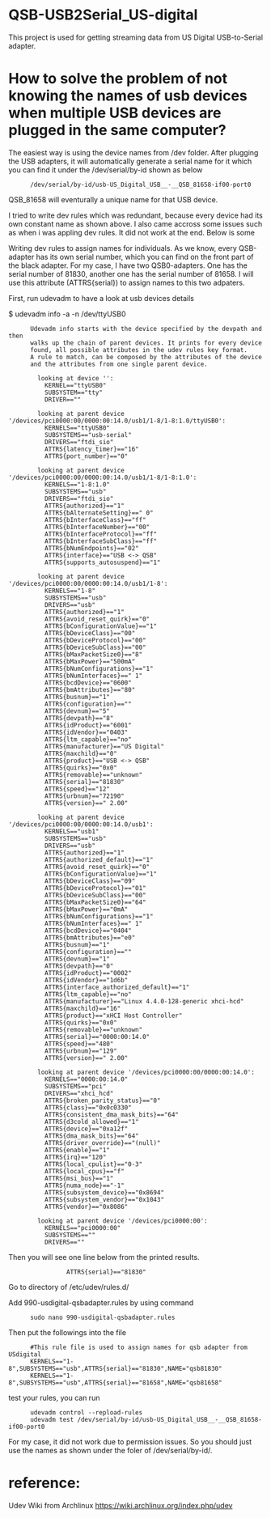 # QSB-USB2Serial_US-digital
This project is used for getting streaming data from US Digital USB-to-Serial adapter.

# How to solve the problem of not knowing the names of usb devices when multiple USB devices are plugged in the same computer?

The easiest way is using the device names from /dev folder. After plugging the USB adapters, it will automatically generate a serial name for it which you can find it under the /dev/serial/by-id shown as below

          /dev/serial/by-id/usb-US_Digital_USB__-__QSB_81658-if00-port0

QSB_81658 will eventurally a unique name for that USB device.

I tried to write dev rules which was redundant, because every device had its own constant name as shown above. I also came accross some issues such as when i was appling dev rules. It did not work at the end. Below is some

Writing dev rules to assign names for individuals. As we know, every QSB-adapter has its own serial number, which you can find on the front part of the black adapter. For my case, I have two QSB0-adapters. One has the serial number of 81830, another one has the serial number of 81658. I will use this attribute (ATTRS{serial}) to assign names to this two adpaters.

First, run udevadm to have a look at usb devices details

$ udevadm info -a -n /dev/ttyUSB0

          Udevadm info starts with the device specified by the devpath and then
          walks up the chain of parent devices. It prints for every device
          found, all possible attributes in the udev rules key format.
          A rule to match, can be composed by the attributes of the device
          and the attributes from one single parent device.

            looking at device '':
              KERNEL=="ttyUSB0"
              SUBSYSTEM=="tty"
              DRIVER==""

            looking at parent device '/devices/pci0000:00/0000:00:14.0/usb1/1-8/1-8:1.0/ttyUSB0':
              KERNELS=="ttyUSB0"
              SUBSYSTEMS=="usb-serial"
              DRIVERS=="ftdi_sio"
              ATTRS{latency_timer}=="16"
              ATTRS{port_number}=="0"

            looking at parent device '/devices/pci0000:00/0000:00:14.0/usb1/1-8/1-8:1.0':
              KERNELS=="1-8:1.0"
              SUBSYSTEMS=="usb"
              DRIVERS=="ftdi_sio"
              ATTRS{authorized}=="1"
              ATTRS{bAlternateSetting}==" 0"
              ATTRS{bInterfaceClass}=="ff"
              ATTRS{bInterfaceNumber}=="00"
              ATTRS{bInterfaceProtocol}=="ff"
              ATTRS{bInterfaceSubClass}=="ff"
              ATTRS{bNumEndpoints}=="02"
              ATTRS{interface}=="USB <-> QSB"
              ATTRS{supports_autosuspend}=="1"

            looking at parent device '/devices/pci0000:00/0000:00:14.0/usb1/1-8':
              KERNELS=="1-8"
              SUBSYSTEMS=="usb"
              DRIVERS=="usb"
              ATTRS{authorized}=="1"
              ATTRS{avoid_reset_quirk}=="0"
              ATTRS{bConfigurationValue}=="1"
              ATTRS{bDeviceClass}=="00"
              ATTRS{bDeviceProtocol}=="00"
              ATTRS{bDeviceSubClass}=="00"
              ATTRS{bMaxPacketSize0}=="8"
              ATTRS{bMaxPower}=="500mA"
              ATTRS{bNumConfigurations}=="1"
              ATTRS{bNumInterfaces}==" 1"
              ATTRS{bcdDevice}=="0600"
              ATTRS{bmAttributes}=="80"
              ATTRS{busnum}=="1"
              ATTRS{configuration}==""
              ATTRS{devnum}=="5"
              ATTRS{devpath}=="8"
              ATTRS{idProduct}=="6001"
              ATTRS{idVendor}=="0403"
              ATTRS{ltm_capable}=="no"
              ATTRS{manufacturer}=="US Digital"
              ATTRS{maxchild}=="0"
              ATTRS{product}=="USB <-> QSB"
              ATTRS{quirks}=="0x0"
              ATTRS{removable}=="unknown"
              ATTRS{serial}=="81830"
              ATTRS{speed}=="12"
              ATTRS{urbnum}=="72190"
              ATTRS{version}==" 2.00"

            looking at parent device '/devices/pci0000:00/0000:00:14.0/usb1':
              KERNELS=="usb1"
              SUBSYSTEMS=="usb"
              DRIVERS=="usb"
              ATTRS{authorized}=="1"
              ATTRS{authorized_default}=="1"
              ATTRS{avoid_reset_quirk}=="0"
              ATTRS{bConfigurationValue}=="1"
              ATTRS{bDeviceClass}=="09"
              ATTRS{bDeviceProtocol}=="01"
              ATTRS{bDeviceSubClass}=="00"
              ATTRS{bMaxPacketSize0}=="64"
              ATTRS{bMaxPower}=="0mA"
              ATTRS{bNumConfigurations}=="1"
              ATTRS{bNumInterfaces}==" 1"
              ATTRS{bcdDevice}=="0404"
              ATTRS{bmAttributes}=="e0"
              ATTRS{busnum}=="1"
              ATTRS{configuration}==""
              ATTRS{devnum}=="1"
              ATTRS{devpath}=="0"
              ATTRS{idProduct}=="0002"
              ATTRS{idVendor}=="1d6b"
              ATTRS{interface_authorized_default}=="1"
              ATTRS{ltm_capable}=="no"
              ATTRS{manufacturer}=="Linux 4.4.0-128-generic xhci-hcd"
              ATTRS{maxchild}=="16"
              ATTRS{product}=="xHCI Host Controller"
              ATTRS{quirks}=="0x0"
              ATTRS{removable}=="unknown"
              ATTRS{serial}=="0000:00:14.0"
              ATTRS{speed}=="480"
              ATTRS{urbnum}=="129"
              ATTRS{version}==" 2.00"

            looking at parent device '/devices/pci0000:00/0000:00:14.0':
              KERNELS=="0000:00:14.0"
              SUBSYSTEMS=="pci"
              DRIVERS=="xhci_hcd"
              ATTRS{broken_parity_status}=="0"
              ATTRS{class}=="0x0c0330"
              ATTRS{consistent_dma_mask_bits}=="64"
              ATTRS{d3cold_allowed}=="1"
              ATTRS{device}=="0xa12f"
              ATTRS{dma_mask_bits}=="64"
              ATTRS{driver_override}=="(null)"
              ATTRS{enable}=="1"
              ATTRS{irq}=="120"
              ATTRS{local_cpulist}=="0-3"
              ATTRS{local_cpus}=="f"
              ATTRS{msi_bus}=="1"
              ATTRS{numa_node}=="-1"
              ATTRS{subsystem_device}=="0x8694"
              ATTRS{subsystem_vendor}=="0x1043"
              ATTRS{vendor}=="0x8086"

            looking at parent device '/devices/pci0000:00':
              KERNELS=="pci0000:00"
              SUBSYSTEMS==""
              DRIVERS==""
Then you will see one line below from the printed results.

                    ATTRS{serial}=="81830"
Go to directory of /etc/udev/rules.d/

Add 990-usdigital-qsbadapter.rules by using command 

          sudo nano 990-usdigital-qsbadapter.rules
Then put the followings into the file

          #This rule file is used to assign names for qsb adapter from USdigital 
          KERNELS=="1-8",SUBSYSTEMS=="usb",ATTRS{serial}=="81830",NAME="qsb81830"
          KERNELS=="1-8",SUBSYSTEMS=="usb",ATTRS{serial}=="81658",NAME="qsb81658"
test your rules, you can run 

          udevadm control --repload-rules
          udevadm test /dev/serial/by-id/usb-US_Digital_USB__-__QSB_81658-if00-port0
For my case, it did not work due to permission issues. So you should just use the names as shown under the foler of /dev/serial/by-id/. 


# reference:

Udev Wiki from Archlinux https://wiki.archlinux.org/index.php/udev
